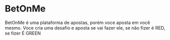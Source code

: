 # BetOnMe
BetOnMe é uma plataforma de apostas, porém voce aposta em você mesmo. Voce cria uma desafio e aposta se vai fazer ele, se não fizer é RED, se fizer É GREEN
